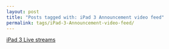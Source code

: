 ```yaml
---
layout: post
title: "Posts tagged with: iPad 3 Announcement video feed"
permalink: tags/iPad-3-Announcement-video-feed/
---
```

[iPad 3 Live streams](/2012/03/ipad-3-live-streams)
